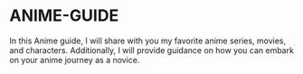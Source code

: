 # ANIME-GUIDE
In this Anime guide, I will share with you my favorite anime series, movies, and characters. Additionally, I will provide guidance on how you can embark on your anime journey as a novice.

